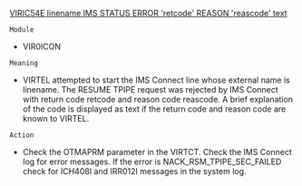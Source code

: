 [VIRIC54E linename IMS STATUS ERROR 'retcode' REASON 'reascode' text](https://virtel.readthedocs.io/en/latest/manuals/virtel/Virtel459MG/messages.html?highlight=VIRIC54E#VIRIC54E)

`Module`
- VIR0ICON

`Meaning`
- VIRTEL attempted to start the IMS Connect line whose external name is linename. The RESUME TPIPE request was rejected by IMS Connect with return code retcode and reason code reascode. A brief explanation of the code is displayed as text if the return code and reason code are known to VIRTEL.

`Action`
- Check the OTMAPRM parameter in the VIRTCT. Check the IMS Connect log for error messages. If the error is NACK_RSM_TPIPE_SEC_FAILED check for ICH408I and IRR012I messages in the system log.

